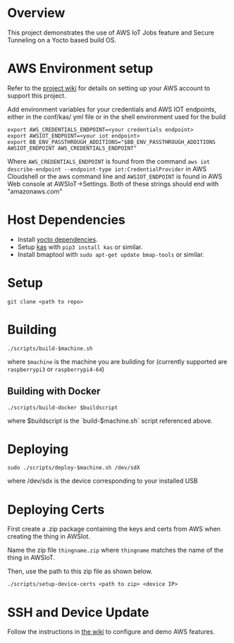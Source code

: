 # Overview

This project demonstrates the use of AWS IoT Jobs feature and Secure Tunneling on a Yocto
based build OS.

# AWS Environment setup

Refer to the [project wiki](https://github.com/Trellis-Logic/meta-aws-iot-demo/wiki) for details on setting up your AWS account
to support this project.

Add environment variables for your credentials and AWS IOT endpoints, either in the conf/kas/ yml file
or in the shell environment used for the build
```
export AWS_CREDENTIALS_ENDPOINT=<your credentials endpoint>
export AWSIOT_ENDPOINT=<your iot endpoint>
export BB_ENV_PASSTHROUGH_ADDITIONS="$BB_ENV_PASSTHROUGH_ADDITIONS AWSIOT_ENDPOINT AWS_CREDENTIALS_ENDPOINT"
```
Where `AWS_CREDENTIALS_ENDPOINT` is found from the command `aws iot describe-endpoint --endpoint-type iot:CredentialProvider` in
AWS Cloudshell or the aws command line and  `AWSIOT_ENDPOINT` is found in AWS Web console at AWSIoT->Settings.
Both of these strings should end with "amazonaws.com"

# Host Dependencies

* Install [yocto dependencies](https://docs.yoctoproject.org/brief-yoctoprojectqs/index.html#build-host-packages).
* Setup [kas](https://kas.readthedocs.io/en/latest/userguide.html) with
`pip3 install kas` or similar.
* Install bmaptool with `sudo apt-get update bmap-tools` or similar.

# Setup

```
git clone <path to repo>
```

# Building

```
./scripts/build-$machine.sh
```
where `$machine` is the machine you are building for (currently supported are `raspberrypi3` or `raspberrypi4-64`)

## Building with Docker

```
./scripts/build-docker $buildscript
```
where $buildscript is the `build-$machine.sh` script referenced above.

# Deploying

```
sudo ./scripts/deploy-$machine.sh /dev/sdX
```
where /dev/sdx is the device corresponding to your installed USB

# Deploying Certs

First create a .zip package containing the keys and certs from AWS when
creating the thing in AWSIot.

Name the zip file `thingname.zip` where `thingname` matches the name
of the thing in AWSIoT.

Then, use the path to this zip file as shown below.
```
./scripts/setup-device-certs <path to zip> <device IP>
```

# SSH and Device Update

Follow the instructions in [the wiki](https://github.com/Trellis-Logic/meta-aws-iot-demo/wiki) to configure and
demo AWS features.
